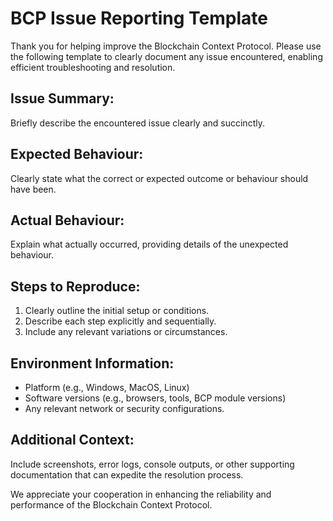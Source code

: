 # BCP Issue Reporting Template

Thank you for helping improve the Blockchain Context Protocol. Please use the following template to clearly document any issue encountered, enabling efficient troubleshooting and resolution.
  
## Issue Summary:
Briefly describe the encountered issue clearly and succinctly.
  
## Expected Behaviour:
Clearly state what the correct or expected outcome or behaviour should have been.
  
## Actual Behaviour:
Explain what actually occurred, providing details of the unexpected behaviour.
  
## Steps to Reproduce:
1. Clearly outline the initial setup or conditions.
2. Describe each step explicitly and sequentially.
3. Include any relevant variations or circumstances.
  
## Environment Information:
- Platform (e.g., Windows, MacOS, Linux)
- Software versions (e.g., browsers, tools, BCP module versions)
- Any relevant network or security configurations.
  
## Additional Context:
Include screenshots, error logs, console outputs, or other supporting documentation that can expedite the resolution process.

We appreciate your cooperation in enhancing the reliability and performance of the Blockchain Context Protocol.
